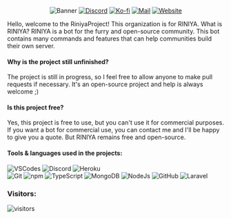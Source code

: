 <p align="center">
    <img src="https://cdn.discordapp.com/attachments/753743737901023242/1075359964517896192/github-header-image1.png" alt="Banner" />
    <a href="https://discord.gg/un87saPuCT"><img src="https://img.shields.io/badge/Discord-5764F4?&style=flat-square&logo=Discord&logoColor=white" alt="Discord" /></a>
    <a href="https://ko-fi.com/vakea"><img src="https://img.shields.io/badge/Buy_Me_A_Coffee-FF5E5B?&style=flat-square&logo=ko-fi&logoColor=white" alt="Ko-fi" /></a>
    <a href="mailto:farfy.dev@gmail.com"><img src="https://img.shields.io/badge/Email-181717.svg?style=flat-square&logo=GMail&logoColor=white" alt="Mail" /></a>
    <a href="https://www.riniya.uk"><img src="https://img.shields.io/badge/Website-181717?&style=flat-square&logo=Slashdot&logoColor=white" alt="Website" /></a>
</p>
  
Hello, welcome to the RiniyaProject! This organization is for RINIYA. What is RINIYA? 
RINIYA is a bot for the furry and open-source community. 
This bot contains many commands and features that can help communities build their own server.

#### Why is the project still unfinished? 
The project is still in progress, so I feel free to allow anyone to make pull requests if necessary. 
It's an open-source project and help is always welcome ;)

#### Is this project free?
Yes, this project is free to use, but you can't use it for commercial purposes.
If you want a bot for commercial use, you can contact me and I'll be happy to give you a quote. 
But RINIYA remains free and open-source.

#### Tools & languages used in the projects:
![VSCodes](https://img.shields.io/badge/-VSCode-22AFF5?style=flat-square&logo=visual-studio-code&logoColor=white)
![Discord](https://img.shields.io/badge/-Discord-5764F4?style=flat-square&logo=Discord&logoColor=white)
![Heroku](https://img.shields.io/badge/-Heroku-7958A0?style=flat-square&logo=heroku&logoColor=white)\
![Git](https://img.shields.io/badge/-Git-F05032?style=flat-square&logo=git&logoColor=white)
![npm](https://img.shields.io/badge/-NPM-CB3837?style=flat-square&logo=npm&logoColor=white)
![TypeScript](https://img.shields.io/badge/-TypeScript-33B2FF?style=flat-square&logo=typescript&logoColor=white)
![MongoDB](https://img.shields.io/badge/-MongoDB-13aa52?style=flat-square&logo=mongodb&logoColor=white)
![NodeJs](https://img.shields.io/badge/-Nodejs-43853d?style=flat-square&logo=Node.js&logoColor=white)
![GitHub](https://img.shields.io/badge/-GitHub-181717?style=flat-square&logo=github&logoColor=white)
![Laravel](https://img.shields.io/badge/-Laravel-ff335b?style=flat-square&logo=laravel&logoColor=white)

### Visitors:
<img src="https://visitor-badge.laobi.icu/badge?page_id=RINIYAProject&left_color=black&right_color=black&left_text=Visitors" alt="visitors"/>
